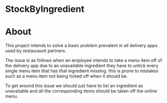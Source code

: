 # StockByIngredient

# About

This project intends to solve a basic problem prevalent in all delivery apps used by restauraunt partners.

The issue is as follows when an employee intends to take a menu item off of the delivery app due to an unavailable ingredient
they have to untick every single menu item that has that ingredient missing. this is prone to mistakes such as a menu item not 
being ticked off when it should be. 

To get around this issue we should just have to list an ingredient as unavailable and all the corresponding items should be taken off the online menu.


